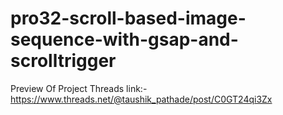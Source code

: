 # pro32-scroll-based-image-sequence-with-gsap-and-scrolltrigger
Preview Of Project Threads link:-
https://www.threads.net/@taushik_pathade/post/C0GT24qi3Zx
